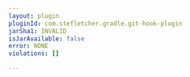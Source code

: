 ```yaml
---
layout: plugin
pluginId: com.stefletcher.gradle.git-hook-plugin
jarSha1: INVALID
isJarAvailable: false
error: NONE
violations: []

---
```

